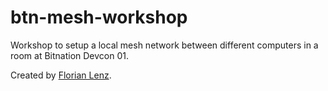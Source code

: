 # btn-mesh-workshop

Workshop to setup a local mesh network between different computers in a room at Bitnation Devcon 01. 

Created by [Florian Lenz](https://github.com/florianlenz). 
